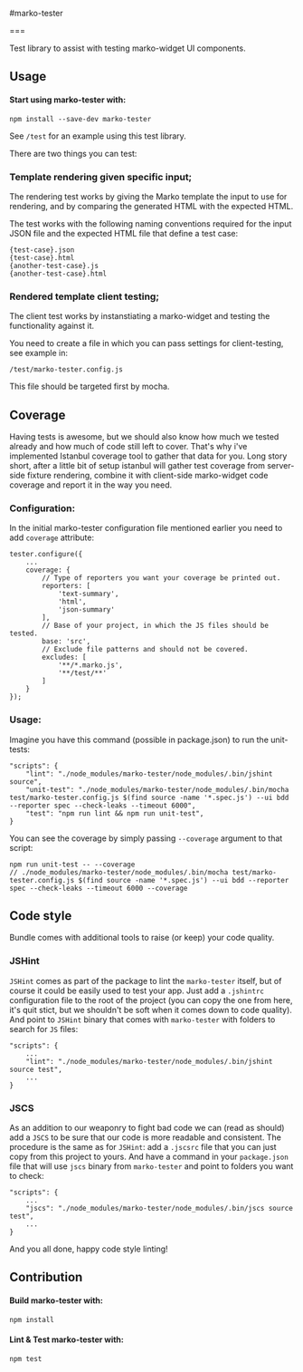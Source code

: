 #marko-tester

===

Test library to assist with testing marko-widget UI components.

## Usage

#### Start using marko-tester with:

```
npm install --save-dev marko-tester
```

See `/test` for an example using this test library.

There are two things you can test:

### Template rendering given specific input;

The rendering test works by giving the Marko template the input to use for rendering, and by comparing the generated HTML with the expected HTML.


The test works with the following naming conventions required for the input JSON file and the expected HTML file that define a test case:

```
{test-case}.json
{test-case}.html
{another-test-case}.js
{another-test-case}.html
```

### Rendered template client testing;

The client test works by instanstiating a marko-widget and testing the functionality against it.

You need to create a file in which you can pass settings for client-testing, see example in:

```
/test/marko-tester.config.js
```

This file should be targeted first by mocha.

## Coverage

Having tests is awesome, but we should also know how much we tested already and how much of code still left to cover. That's why i've implemented Istanbul coverage tool to gather that data for you. Long story short, after a little bit of setup istanbul will gather test coverage from server-side fixture rendering, combine it with client-side marko-widget code coverage and report it in the way you need.

### Configuration:

In the initial marko-tester configuration file mentioned earlier you need to add `coverage` attribute:

```
tester.configure({
    ...
    coverage: {
        // Type of reporters you want your coverage be printed out.
        reporters: [
            'text-summary',
            'html',
            'json-summary'
        ],
        // Base of your project, in which the JS files should be tested.
        base: 'src',
        // Exclude file patterns and should not be covered.
        excludes: [
            '**/*.marko.js',
            '**/test/**'
        ]
    }
});
```

### Usage:

Imagine you have this command (possible in package.json) to run the unit-tests:

``` 
"scripts": {
    "lint": "./node_modules/marko-tester/node_modules/.bin/jshint source",
    "unit-test": "./node_modules/marko-tester/node_modules/.bin/mocha test/marko-tester.config.js $(find source -name '*.spec.js') --ui bdd --reporter spec --check-leaks --timeout 6000",
    "test": "npm run lint && npm run unit-test",
}
```

You can see the coverage by simply passing `--coverage` argument to that script:

```
npm run unit-test -- --coverage
// ./node_modules/marko-tester/node_modules/.bin/mocha test/marko-tester.config.js $(find source -name '*.spec.js') --ui bdd --reporter spec --check-leaks --timeout 6000 --coverage
```

## Code style

Bundle comes with additional tools to raise (or keep) your code quality.

### JSHint

`JSHint` comes as part of the package to lint the `marko-tester` itself, but of course it could be easily used to test your app. Just add a `.jshintrc` configuration file to the root of the project (you can copy the one from here, it's quit stict, but we shouldn't be soft when it comes down to code quality). And point to `JSHint` binary that comes with `marko-tester` with folders to search for `JS` files:

```
"scripts": {
    ...
    "lint": "./node_modules/marko-tester/node_modules/.bin/jshint source test",
    ...
}
```

### JSCS

As an addition to our weaponry to fight bad code we can (read as should) add a `JSCS` to be sure that our code is more readable and consistent. The procedure is the same as for `JSHint`: add a `.jscsrc` file that you can just copy from this project to yours. And have a command in your `package.json` file that will use `jscs` binary from `marko-tester` and point to folders you want to check:

```
"scripts": {
    ...
    "jscs": "./node_modules/marko-tester/node_modules/.bin/jscs source test",
    ...
}
```

And you all done, happy code style linting!

## Contribution

#### Build marko-tester with:

```
npm install
```

#### Lint & Test marko-tester with:

```
npm test
```
